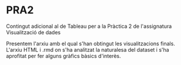 # PRA2
Contingut adicional al de Tableau per a la Pràctica 2 de l'assignatura Visualització de dades

Presentem l'arxiu amb el qual s'han obtingut les visualitzacions finals.
L'arxiu HTML i .rmd on s'ha analitzat la naturalesa del dataset i s'ha aprofitat per fer alguns gràfics bàsics d'interès.


